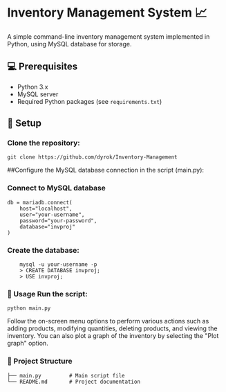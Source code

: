 # Inventory Management System :chart_with_upwards_trend:

A simple command-line inventory management system implemented in Python, using MySQL database for storage.

## :computer: Prerequisites

- Python 3.x
- MySQL server
- Required Python packages (see `requirements.txt`)

## :wrench: Setup

### Clone the repository:

   ```git clone https://github.com/dyrok/Inventory-Management```
   
##Configure the MySQL database connection in the script (main.py):

### Connect to MySQL database
```
db = mariadb.connect(
    host="localhost",
    user="your-username",
    password="your-password",
    database="invproj"
)
```
### Create the database:
```
    mysql -u your-username -p
    > CREATE DATABASE invproj;
    > USE invproj;
```

### :rocket: Usage Run the script:
```python main.py```

Follow the on-screen menu options to perform various actions such as adding products, modifying quantities, deleting products, and viewing the inventory. You can also plot a graph of the inventory by selecting the "Plot graph" option.

### :file_folder: Project Structure

```
├── main.py         # Main script file
└── README.md       # Project documentation
```
